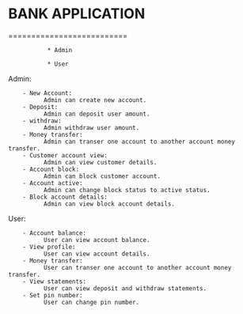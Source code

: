 # BANK APPLICATION
==========================

               * Admin
               
               * User

Admin:

        - New Account: 
              Admin can create new account.
        - Deposit: 
              Admin can deposit user amount.
        - withdraw:
              Admin withdraw user amount.
        - Money transfer:
              Admin can transer one account to another account money transfer.
        - Customer account view:
              Admin can view customer details.
        - Account block:
              Admin can block customer account.
        - Account active:
              Admin can change block status to active status.
        - Block account details:
              Admin can view block account details.
  
User:

        - Account balance:
              User can view account balance.
        - View profile:
              User can view account details.
        - Money transfer:
              User can transer one account to another account money transfer.
        - View statements:
              User can view deposit and withdraw statements.
        - Set pin number:
              User can change pin number.
